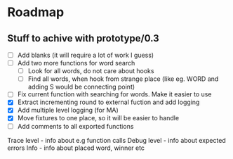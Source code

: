# Roadmap

## Stuff to achive with prototype/0.3

- [ ] Add blanks (it will require a lot of work I guess)
- [ ] Add two more functions for word search
  - [ ] Look for all words, do not care about hooks
  - [ ] Find all words, when hook from strange place (like eg. WORD and adding S would be connecting point)
- [ ] Fix current function with searching for words. Make it easier to use
- [x] Extract incrementing round to external fuction and add logging
- [x] Add multiple level logging (for MA)
- [X] Move fixtures to one place, so it will be easier to handle
- [ ] Add comments to all exported functions

Trace level - info about e.g function calls
Debug level - info about expected errors
Info - info about placed word, winner etc

